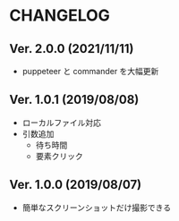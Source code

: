 # CHANGELOG

## Ver. 2.0.0 (2021/11/11)

- puppeteer と commander を大幅更新

## Ver. 1.0.1 (2019/08/08)

- ローカルファイル対応
- 引数追加
  - 待ち時間
  - 要素クリック

## Ver. 1.0.0 (2019/08/07)

- 簡単なスクリーンショットだけ撮影できる